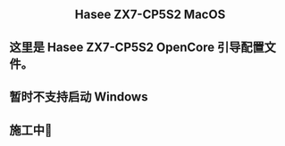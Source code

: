 ## <center>Hasee ZX7-CP5S2 MacOS</center>

## 这里是 Hasee ZX7-CP5S2 OpenCore 引导配置文件。

## 暂时不支持启动 Windows

## 施工中🚧